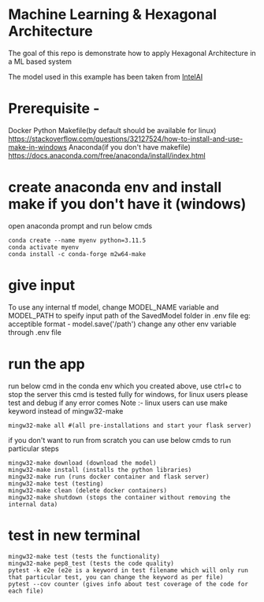 # Machine Learning & Hexagonal Architecture

The goal of this repo is demonstrate how to apply Hexagonal Architecture in a ML based system 

The model used in this example has been taken from 
[IntelAI](https://github.com/IntelAI/models/blob/master/docs/object_detection/tensorflow_serving/Tutorial.md)


# Prerequisite - 

Docker
Python
Makefile(by default should be available for linux) https://stackoverflow.com/questions/32127524/how-to-install-and-use-make-in-windows
Anaconda(if you don't have makefile) https://docs.anaconda.com/free/anaconda/install/index.html


# create anaconda env and install make if you don't have it (windows)

open anaconda prompt and run below cmds

```
conda create --name myenv python=3.11.5
conda activate myenv
conda install -c conda-forge m2w64-make

```


# give input

To use any internal tf model, change MODEL_NAME variable and MODEL_PATH to speify input path of the SavedModel folder in .env file
eg: acceptible format - model.save('/path')
change any other env variable through .env file


# run the app

run below cmd in the conda env which you created above, use ctrl+c to stop the server
this cmd is tested fully for windows, for linux users please test and debug if any error comes
Note :- linux users can use make keyword instead of mingw32-make

```
mingw32-make all #(all pre-installations and start your flask server)

```
if you don't want to run from scratch you can use below cmds to run particular steps
```
mingw32-make download (download the model)
mingw32-make install (installs the python libraries)
mingw32-make run (runs docker container and flask server)
mingw32-make test (testing)
mingw32-make clean (delete docker containers)
mingw32-make shutdown (stops the container without removing the internal data)
```


# test in new terminal
```
mingw32-make test (tests the functionality)
mingw32-make pep8_test (tests the code quality)
pytest -k e2e (e2e is a keyword in test filename which will only run that particular test, you can change the keyword as per file)
pytest --cov counter (gives info about test coverage of the code for each file)

```
